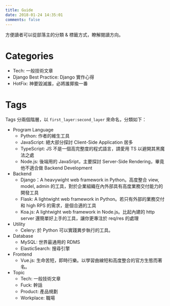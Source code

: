 ```yaml
---
title: Guide
date: 2018-01-24 14:35:01
comments: false
---
```


方便讀者可以從部落主的分類 & 標籤方式，瞭解閱讀方向。

# Categories

* Tech: 一般技術文章
* Django Best Practice: Django 實作心得
* HotFix: 神要毀滅誰，必將誰揶揄一番

# Tags

Tags 分兩個階層，以 `first_layer:second_layer` 來命名，分類如下：

* Program Language
  * Python: 作者的維生工具
  * JavaScript: 絕大部分探討 Client-Side Application 居多
  * TypeScript: JS 不是一個高完整度的程式語言，請愛用 TS 以避開其黑魔法之處
  * Node.js: 後端用的 JavaSript，主要探討 Server-Side Rendering，畢竟他不適合做 Backend Development
* Backend
  * Django：A heavywight web framework in Python。高度整合 view, model, admin 的工具，對於企業組織在內外部具有高度業務交付能力的開發工具
  * Flask: A lightwight web framework in Python。若只有外部的業務交付和 high RPS 的需求，是個合適的工具
  * Koa.js: A lightwight web framework in Node.js。比起內建的 http server 還簡單好上手的工具，讓你更專注於 req/res 的處理
* Utility
  * Celery: 於 Python 可以實踐異步執行的工具。
* Database
  * MySQL: 世界最通用的 RDMS
  * ElasticSearch: 搜尋引擎
* Frontend
  * Vue.js:  生命苦短，即時行樂。以學習曲線短和高度整合的官方生態而著名。
* Topic
  * Tech: 一般技術文章
  * Fuck: 幹話
  * Product: 產品規劃
  * Workplace: 職場
